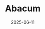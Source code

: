 ---  
layout: startup_page  
title: "Abacum"  
id: "abacum.ai"  
permalink: "/abacumabacum.ai06112025/"  
website: "https://abacum.ai/?utm_source=organic%20social&utm_medium=linkedin%20organic&utm_content=linkedin%20company%20page&utm_term=company%20page%20visitor/"  
funding_round: "Series B"  
funding_amount: "$60M"  
investors: "Scale Venture Partners, Cathay Innovation, Y Combinator, Creandum, Kfund, Atomico"  
about: "Abacum is a business planning platform that brings financial and operational data into one place in real-time. The platform enables finance teams to surface actionable insights, forecast revenue, model scenarios, automate reports, and plan headcount. Abacum aims to empower its customers to achieve scaling through sustainable, optimized capital allocation."  
markets: "Fintech, AI, Financial Services, SaaS, Software"  
hq: "New York, New York, United States"  
founded_year: "2020"  
linkedin: "https://www.linkedin.com/company/abacum-io"  
twitter: "https://twitter.com/Abacum_io"  
instagram: ""  
facebook: ""  
crunchbase: "https://www.crunchbase.com/organization/abacum"  
pitchbook: "https://pitchbook.com/profiles/company/442509-31"  

date_display: "11-Jun-2025"  
date: "2025-06-11"

# SEO Optimization  
meta_title: "Abacum - Series B Funding ($60M)"  
meta_description: "Abacum, Abacum is a business planning platform that brings financial and operational data into one place in real-time. The platform enables finance teams to s..."  
meta_keywords: "Abacum, Fintech, AI, Financial Services, SaaS, Software, Series B funding"  
canonical_url: "https://startup.projectstartups.com/abacumabacum.ai06112025/"  
---